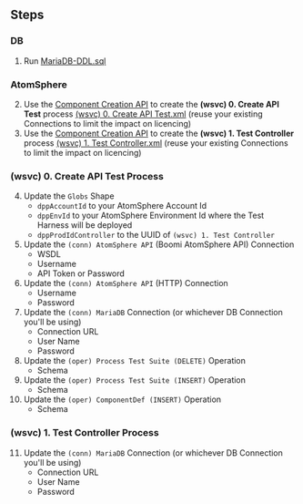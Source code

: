 ## Steps
### DB
1. Run [MariaDB-DDL.sql](https://github.com/p-hatz/Boomi-Test-Harness/blob/main/MariaDB-DDL.sql)
### AtomSphere
2. Use the [Component Creation API](https://developer.boomi.com/api/platformapi#tag/Component) to create the **(wsvc) 0. Create API Test** process [(wsvc) 0. Create API Test.xml](https://github.com/p-hatz/Boomi-Test-Harness/blob/main/(wsvc)%200.%20Create%20API%20Test.xml) (reuse your existing Connections to limit the impact on licencing)
3. Use the [Component Creation API](https://developer.boomi.com/api/platformapi#tag/Component) to create the **(wsvc) 1. Test Controller** process [(wsvc) 1. Test Controller.xml](https://github.com/p-hatz/Boomi-Test-Harness/blob/main/(wsvc)%201.%20Test%20Controller.xml) (reuse your existing Connections to limit the impact on licencing)
### (wsvc) 0. Create API Test Process
4. Update the `Globs` Shape
    - `dppAccountId` to your AtomSphere Account Id
    - `dppEnvId` to your AtomSphere Environment Id where the Test Harness will be deployed
    - `dppProdIdController` to the UUID of `(wsvc) 1. Test Controller`
5. Update the `(conn) AtomSphere API` (Boomi AtomSphere API) Connection
    - WSDL
    - Username
    - API Token or Password
6. Update the `(conn) AtomSphere API` (HTTP) Connection
    - Username
    - Password
7. Update the `(conn) MariaDB` Connection (or whichever DB Connection you'll be using)
    - Connection URL
    - User Name
    - Password
8. Update the `(oper) Process Test Suite (DELETE)` Operation
    - Schema
9. Update the `(oper) Process Test Suite (INSERT)` Operation
    - Schema
10. Update the `(oper) ComponentDef (INSERT)` Operation
    - Schema
### (wsvc) 1. Test Controller Process
11. Update the `(conn) MariaDB` Connection (or whichever DB Connection you'll be using)
    - Connection URL
    - User Name
    - Password
